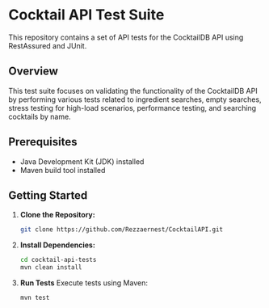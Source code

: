 # Cocktail API Test Suite

This repository contains a set of API tests for the CocktailDB API using RestAssured and JUnit.

## Overview

This test suite focuses on validating the functionality of the CocktailDB API by performing various tests related to ingredient searches, empty searches, stress testing for high-load scenarios, performance testing, and searching cocktails by name.

## Prerequisites

- Java Development Kit (JDK) installed
- Maven build tool installed

## Getting Started

1. **Clone the Repository:**
   ```bash
   git clone https://github.com/Rezzaernest/CocktailAPI.git
2. **Install Dependencies:**

   ```bash
   cd cocktail-api-tests
   mvn clean install

2. **Run Tests**
Execute tests using Maven:
   ```bash
   mvn test
